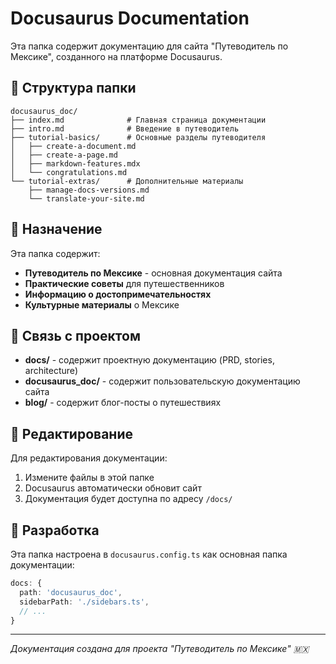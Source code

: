 # Docusaurus Documentation

Эта папка содержит документацию для сайта "Путеводитель по Мексике", созданного на платформе Docusaurus.

## 📁 Структура папки

```
docusaurus_doc/
├── index.md              # Главная страница документации
├── intro.md              # Введение в путеводитель
├── tutorial-basics/      # Основные разделы путеводителя
│   ├── create-a-document.md
│   ├── create-a-page.md
│   ├── markdown-features.mdx
│   └── congratulations.md
└── tutorial-extras/      # Дополнительные материалы
    ├── manage-docs-versions.md
    └── translate-your-site.md
```

## 🎯 Назначение

Эта папка содержит:
- **Путеводитель по Мексике** - основная документация сайта
- **Практические советы** для путешественников
- **Информацию о достопримечательностях**
- **Культурные материалы** о Мексике

## 🔗 Связь с проектом

- **docs/** - содержит проектную документацию (PRD, stories, architecture)
- **docusaurus_doc/** - содержит пользовательскую документацию сайта
- **blog/** - содержит блог-посты о путешествиях

## 📝 Редактирование

Для редактирования документации:
1. Измените файлы в этой папке
2. Docusaurus автоматически обновит сайт
3. Документация будет доступна по адресу `/docs/`

## 🚀 Разработка

Эта папка настроена в `docusaurus.config.ts` как основная папка документации:

```typescript
docs: {
  path: 'docusaurus_doc',
  sidebarPath: './sidebars.ts',
  // ...
}
```

---

*Документация создана для проекта "Путеводитель по Мексике" 🇲🇽*
